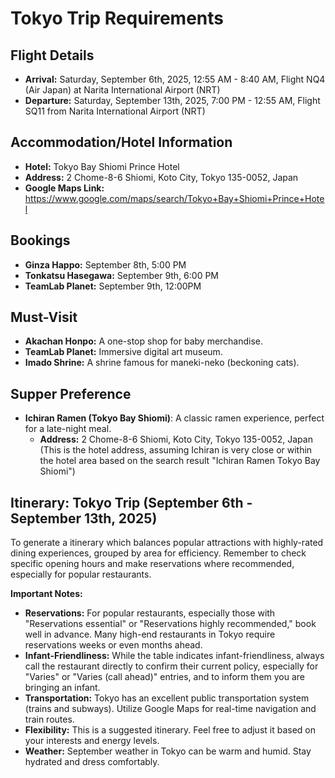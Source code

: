 
# Tokyo Trip Requirements

## Flight Details

*   **Arrival:** Saturday, September 6th, 2025, 12:55 AM - 8:40 AM, Flight NQ4 (Air Japan) at Narita International Airport (NRT)
*   **Departure:** Saturday, September 13th, 2025, 7:00 PM - 12:55 AM, Flight SQ11 from Narita International Airport (NRT)

## Accommodation/Hotel Information

*   **Hotel:** Tokyo Bay Shiomi Prince Hotel
*   **Address:** 2 Chome-8-6 Shiomi, Koto City, Tokyo 135-0052, Japan
*   **Google Maps Link:** https://www.google.com/maps/search/Tokyo+Bay+Shiomi+Prince+Hotel

## Bookings

*   **Ginza Happo:** September 8th, 5:00 PM
*   **Tonkatsu Hasegawa:** September 9th, 6:00 PM
*   **TeamLab Planet:** September 9th, 12:00PM

## Must-Visit

*   **Akachan Honpo:** A one-stop shop for baby merchandise.
*   **TeamLab Planet:** Immersive digital art museum.
*   **Imado Shrine:** A shrine famous for maneki-neko (beckoning cats).

## Supper Preference

*   **Ichiran Ramen (Tokyo Bay Shiomi)**: A classic ramen experience, perfect for a late-night meal.
    *   **Address:** 2 Chome-8-6 Shiomi, Koto City, Tokyo 135-0052, Japan (This is the hotel address, assuming Ichiran is very close or within the hotel area based on the search result "Ichiran Ramen Tokyo Bay Shiomi")

## Itinerary: Tokyo Trip (September 6th - September 13th, 2025)

To generate a itinerary which balances popular attractions with highly-rated dining experiences, grouped by area for efficiency. Remember to check specific opening hours and make reservations where recommended, especially for popular restaurants.

**Important Notes:**
*   **Reservations:** For popular restaurants, especially those with "Reservations essential" or "Reservations highly recommended," book well in advance. Many high-end restaurants in Tokyo require reservations weeks or even months ahead.
*   **Infant-Friendliness:** While the table indicates infant-friendliness, always call the restaurant directly to confirm their current policy, especially for "Varies" or "Varies (call ahead)" entries, and to inform them you are bringing an infant.
*   **Transportation:** Tokyo has an excellent public transportation system (trains and subways). Utilize Google Maps for real-time navigation and train routes.
*   **Flexibility:** This is a suggested itinerary. Feel free to adjust it based on your interests and energy levels.
*   **Weather:** September weather in Tokyo can be warm and humid. Stay hydrated and dress comfortably.

